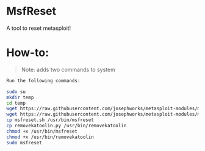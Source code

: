# MsfReset

A tool to reset metasploit!

# How-to:

> Note: adds two commands to system

```sh
Run the following commands:

sudo su
mkdir temp
cd temp
wget https://raw.githubusercontent.com/josephworks/metasploit-modules/master/msfreset/msfreset.sh
wget https://raw.githubusercontent.com/josephworks/metasploit-modules/master/msfreset/removekatoolin.py
cp msfreset.sh /usr/bin/msfreset
cp removekatoolin.py /usr/bin/removekatoolin
chmod +x /usr/bin/msfreset
chmod +x /usr/bin/removekatoolin
sudo msfreset
```

